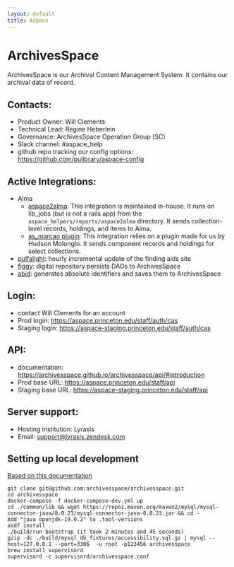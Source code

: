 ```yaml
---
layout: default
title: Aspace
---
```

# ArchivesSpace
ArchivesSpace is our Archival Content Management System. It contains our archival data of record.

## Contacts:
* Product Owner: Will Clements
* Technical Lead: Regine Heberlein
* Governance: ArchivesSpace Operation Group (SC)
* Slack channel: #aspace_help
* github repo tracking our config options: https://github.com/pulibrary/aspace-config

## Active Integrations:
* Alma
  * [aspace2alma](https://github.com/pulibrary/aspace_helpers): 
  This integration is maintained in-house. It runs on lib_jobs (but is not a rails app) from the `aspace_helpers/reports/aspace2alma` directory. It sends collection-level records, holdings, and items to Alma.
  * [as_marcao plugin](https://github.com/hudmol/as_marcao): 
  This integration relies on a plugin made for us by Hudson Molonglo. It sends component records and holdings for select collections.
* [pulfalight](https://github.com/pulibrary/pulfalight): 
  hourly incremental update of the finding aids site
* [figgy](https://github.com/pulibrary/figgy): 
  digital repository persists DAOs to ArchivesSpace
* [abid](https://github.com/pulibrary/abid): 
  generates absolute identifiers and saves them to ArchivesSpace

## Login:
* contact Will Clements for an account
* Prod login: https://aspace.princeton.edu/staff/auth/cas
* Staging login: https://aspace-staging.princeton.edu/staff/auth/cas

## API:
* documentation: https://archivesspace.github.io/archivesspace/api/#introduction
* Prod base URL: https://aspace.princeton.edu/staff/api
* Staging base URL: https://aspace-staging.princeton.edu/staff/api

## Server support:
* Hosting institution: Lyrasis
* Email: support@lyrasis.zendesk.com


## Setting up local development

[Based on this documentation](https://archivesspace.github.io/tech-docs/development/dev.html)

```
git clone git@github.com:archivesspace/archivesspace.git
cd archivesspace
docker-compose -f docker-compose-dev.yml up
cd ./common/lib && wget https://repo1.maven.org/maven2/mysql/mysql-connector-java/8.0.23/mysql-connector-java-8.0.23.jar && cd -
Add "java openjdk-19.0.2" to .tool-versions
asdf install
./build/run bootstrap (it took 2 minutes and 45 seconds)
gzip -dc ./build/mysql_db_fixtures/accessibility.sql.gz | mysql --host=127.0.0.1 --port=3306  -u root -p123456 archivesspace
brew install supervisord
supervisord -c supervisord/archivesspace.conf
```
